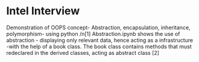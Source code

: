 # Intel Interview
Demonstration of OOPS concept- Abstraction, encapsulation, inheritance, polymorphism- using python
/n[1] Abstraction.ipynb shows the use of abstraction - displaying only relevant data, hence acting as a infrastructure -with the help of a book class. The book class contains methods that must redeclared in the derived classes, acting as abstract class
[2]
